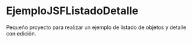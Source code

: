 # EjemploJSFListadoDetalle

Pequeño proyecto  para realizar un ejemplo de listado de objetos y detalle con edición.

